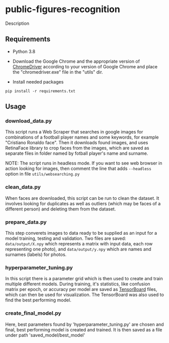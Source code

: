 # public-figures-recognition

Description

## Requirements

- Python 3.8


- Download the Google Chrome and the appropriate version of [ChromeDriver](https://chromedriver.chromium.org/downloads) according to your version of Google Chrome and place the "chromedriver.exe" file in the "utils" dir.


- Install needed packages


`pip install -r requirements.txt`


## Usage

### download_data.py

This script runs a Web Scraper that searches in google images for combinations of a football player names and some keywords, for example "Cristiano Ronaldo face". Then it downloads found images, and uses RetinaFace library to crop faces from the images, which are saved as separate files in folder named by fotball player's name and surname. 

NOTE: 
The script runs in headless mode. If you want to see web browser in action looking for images, then comment the line that adds `--headless` option in file `utils/websearching.py`


### clean_data.py

When faces are downloaded, this script can be run to clean the dataset. It involves looking for duplicates as well as outliers (which may be faces of a different person) and deleting them from the dataset.


### prepare_data.py

This step converets images to data ready to be supplied as an input for a model training, testing and validation. Two files are saved: `data/output/X.npy` which represents a matrix with input data, each row representing one photo), and `data/output/y.npy` which are names and surnames (labels) for photos.

### hyperparameter_tuning.py

In this script there is a parameter grid which is then used to create and train multiple different models. During training, it's statistics, like confusion matrix per epoch, or accuracy per model are saved as [TensorBoard](https://www.tensorflow.org/tensorboard) files, which can then be used for visualization. The TensorBoard was also used to find the best performing model.

### create_final_model.py

Here, best parameters found by 'hyperparameter_tuning.py' are chosen and final, best performing model is created and trained. It is then saved as a file under path 'saved_model/best_model'
